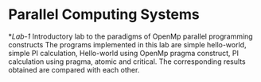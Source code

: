 # Parallel Computing Systems
**Lab-1*
  Introductory lab to the paradigms of OpenMp parallel programming constructs
  The programs implemented in this lab are simple hello-world, simple PI calculation, Hello-world using OpenMp pragma construct, PI calculation using pragma, atomic and critical.
  The corresponding results obtained are compared with each other.
